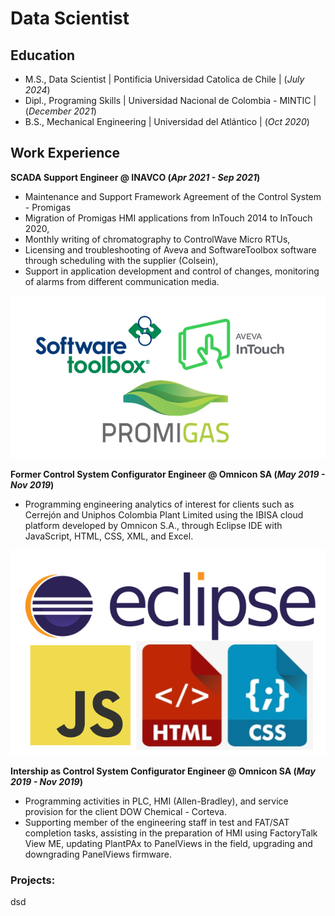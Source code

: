 # Data Scientist

## Education					       		
- M.S., Data Scientist	| Pontificia Universidad Catolica de Chile | (_July 2024_)
- Dipl., Programing Skills | Universidad Nacional de Colombia - MINTIC | (_December 2021_)	 			        		
- B.S., Mechanical Engineering | Universidad del Atlántico | (_Oct 2020_)

## Work Experience

**SCADA Support Engineer @ INAVCO (_Apr 2021 - Sep 2021_)**
- Maintenance and Support Framework Agreement of the Control System - Promigas
- Migration of Promigas HMI applications from InTouch 2014 to InTouch 2020,
- Monthly writing of chromatography to ControlWave Micro RTUs,
- Licensing and troubleshooting of Aveva and SoftwareToolbox software through scheduling with the supplier (Colsein), 
- Support in application development and control of changes, monitoring of alarms from different communication media.

![Inavco Softwares](/assets/img/INAVCO_Softwares.png)

**Former Control System Configurator Engineer @ Omnicon SA (_May 2019 - Nov 2019_)**
- Programming engineering analytics of interest for clients such as Cerrejón and Uniphos Colombia Plant Limited using the IBISA cloud platform developed by Omnicon S.A., through Eclipse IDE with JavaScript, HTML, CSS, XML, and Excel.

![Omnicon_2 Softwares](/assets/img/Omnicon2_Softwares.png)

**Intership as Control System Configurator Engineer @ Omnicon SA (_May 2019 - Nov 2019_)**
- Programming activities in PLC, HMI (Allen-Bradley), and service provision for the client DOW Chemical - Corteva.
- Supporting member of the engineering staff in test and FAT/SAT completion tasks, assisting in the preparation of HMI using FactoryTalk View ME, updating PlantPAx to PanelViews in the field, upgrading and downgrading PanelViews
firmware.

### Projects:
dsd
